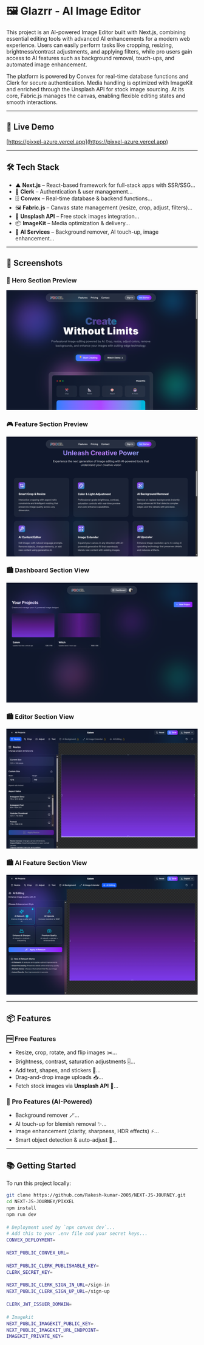 # 🖼️ Glazrr - AI Image Editor  

This project is an AI-powered Image Editor built with Next.js, combining essential editing tools with advanced AI enhancements for a modern web experience. Users can easily perform tasks like cropping, resizing, brightness/contrast adjustments, and applying filters, while pro users gain access to AI features such as background removal, touch-ups, and automated image enhancement.

The platform is powered by Convex for real-time database functions and Clerk for secure authentication. Media handling is optimized with ImageKit and enriched through the Unsplash API for stock image sourcing. At its core, Fabric.js manages the canvas, enabling flexible editing states and smooth interactions.

---

## 🚀 Live Demo  

[https://pixxel-azure.vercel.app](https://pixxel-azure.vercel.app)  

---

## 🛠️ Tech Stack  

- ▲ **Next.js** – React-based framework for full-stack apps with SSR/SSG...  
- 🔐 **Clerk** – Authentication & user management...
- 🗄️ **Convex** – Real-time database & backend functions...  
- 🖼️ **Fabric.js** – Canvas state management (resize, crop, adjust, filters)...  
- 📸 **Unsplash API** – Free stock images integration...
- 📦 **ImageKit** – Media optimization & delivery...
- 🤖 **AI Services** – Background remover, AI touch-up, image enhancement...  

---

## 📸 Screenshots

### 🗼 Hero Section Preview
![Heropage](https://raw.githubusercontent.com/Rakesh-kumar-2005/NEXT-JS-JOURNEY/main/PIXXEL/public/ss1.png)

### 🎮 Feature Section Preview
![Feature Section](https://raw.githubusercontent.com/Rakesh-kumar-2005/NEXT-JS-JOURNEY/main/PIXXEL/public/ss2.png)


### 🏙️ Dashboard Section View
![Dashboard View](https://raw.githubusercontent.com/Rakesh-kumar-2005/NEXT-JS-JOURNEY/main/PIXXEL/public/ss3.png)

### 🏙️ Editor Section View
![Mobile View](https://raw.githubusercontent.com/Rakesh-kumar-2005/NEXT-JS-JOURNEY/main/PIXXEL/public/ss4.png)

### 🏙️ AI Feature Section View
![Mobile View](https://raw.githubusercontent.com/Rakesh-kumar-2005/NEXT-JS-JOURNEY/main/PIXXEL/public/ss5.png)

---

## 📦 Features  

### 🆓 Free Features  
- Resize, crop, rotate, and flip images ✂️...
- Brightness, contrast, saturation adjustments 🎚️...  
- Add text, shapes, and stickers 📝...
- Drag-and-drop image uploads 📥...
- Fetch stock images via **Unsplash API** 📸...  

### 🌟 Pro Features (AI-Powered)  
- Background remover 🪄...
- AI touch-up for blemish removal ✨...  
- Image enhancement (clarity, sharpness, HDR effects) ⚡...  
- Smart object detection & auto-adjust 🎯...

---

## 📚 Getting Started  

To run this project locally:  

```bash
git clone https://github.com/Rakesh-kumar-2005/NEXT-JS-JOURNEY.git
cd NEXT-JS-JOURNEY/PIXXEL
npm install
npm run dev

# Deployment used by `npx convex dev`...
# Add this to your .env file and your secret keys...
CONVEX_DEPLOYMENT=

NEXT_PUBLIC_CONVEX_URL=

NEXT_PUBLIC_CLERK_PUBLISHABLE_KEY=
CLERK_SECRET_KEY=

NEXT_PUBLIC_CLERK_SIGN_IN_URL=/sign-in
NEXT_PUBLIC_CLERK_SIGN_UP_URL=/sign-up

CLERK_JWT_ISSUER_DOMAIN=

# Imagekit
NEXT_PUBLIC_IMAGEKIT_PUBLIC_KEY=
NEXT_PUBLIC_IMAGEKIT_URL_ENDPOINT=
IMAGEKIT_PRIVATE_KEY=
